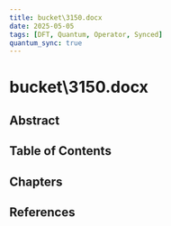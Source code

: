 ```yaml
---
title: bucket\3150.docx
date: 2025-05-05
tags: [DFT, Quantum, Operator, Synced]
quantum_sync: true
---
```

# bucket\3150.docx

## Abstract

## Table of Contents

## Chapters

## References

